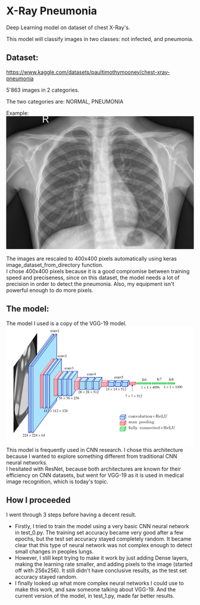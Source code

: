 # X-Ray Pneumonia
Deep Learning model on dataset of chest X-Ray's.  

This model will classify images in two classes: not infected, and pneumonia.

## Dataset:
https://www.kaggle.com/datasets/paultimothymooney/chest-xray-pneumonia

5'863 images in 2 categories.

The two categories are: NORMAL, PNEUMONIA

Example:
![IM-0001-0001.jpeg](assets/IM-0001-0001.jpeg)

The images are rescaled to 400x400 pixels automatically using keras image_dataset_from_directory function.  
I chose 400x400 pixels because it is a good compromise between training speed and preciseness, since on this dataset, the model needs a lot of precision in order to detect the pneumonia. Also, my equipment isn't powerful enough to do more pixels.

## The model:

The model I used is a copy of the VGG-19 model.  
![img.png](assets/img.png)  
This model is frequently used in CNN research. I chose this architecture because I wanted to explore something different from traditional CNN neural networks.  
I hesitated with ResNet, because both architectures are known for their efficiency on CNN datasets, but went for VGG-19 as it is used in medical image recognition, which is today's topic.  


## How I proceeded

I went through 3 steps before having a decent result.  
- Firstly, I tried to train the model using a very basic CNN neural network in test_0.py. The training set accuracy became very good after a few epochs, but the test set accuracy stayed completely random. It became clear that this type of neural network was not complex enough to detect small changes in peoples lungs.  
- However, I still kept trying to make it work by just adding Dense layers, making the learning rate smaller, and adding pixels to the image (started off with 256x256). It still didn't have conclusive results, as the test set accuracy stayed random.  
- I finally looked up what more complex neural networks I could use to make this work, and saw someone talking about VGG-19. And the current version of the model, in test_1.py, made far better results.  
